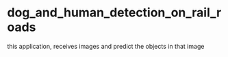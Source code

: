 # dog_and_human_detection_on_rail_roads
this application, receives images and predict the objects in that image
